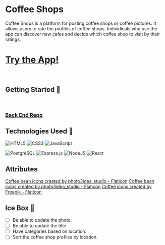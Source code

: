 <h1>Coffee Shops</h1>

<p>Coffee Shops is a platform for posting coffee shops or coffee pictures. It allows users to rate the profiles of coffee shops. Individiuals who use the app can discover new cafes and decide which coffee shop to visit by their ratings.</p>

<h1>
<a href="" rel="nofollow">Try the App!</a>
</h1>

<br>
<h2>Getting Started 🚦</h2>
<br>

<h3>
<a href="https://github.com/izabela2279/coffee-shops-back-end" rel="nofollow">Back End Repo</a>
</h3>

<h2>Technologies Used 💾</h2>

![HTML5](https://img.shields.io/badge/html5-%23E34F26.svg?style=for-the-badge&logo=html5&logoColor=white)
![CSS3](https://img.shields.io/badge/css3-%231572B6.svg?style=for-the-badge&logo=css3&logoColor=white)
![JavaScript](https://img.shields.io/badge/javascript-%23323330.svg?style=for-the-badge&logo=javascript&logoColor=%23F7DF1E)

![PostgreSQL](https://img.shields.io/badge/PostgreSQL-%234ea94b.svg?style=for-the-badge&logo=mongodb&logoColor=white)
![Express.js](https://img.shields.io/badge/express.js-%23404d59.svg?style=for-the-badge&logo=express&logoColor=%2361DAFB)
![NodeJS](https://img.shields.io/badge/node.js-6DA55F?style=for-the-badge&logo=node.js&logoColor=white)
![React](https://img.shields.io/badge/React-20232A?style=for-the-badge&logo=react&logoColor=61DAFB)

<h2>Attributes</h2>

<a href="https://www.flaticon.com/free-icons/coffee-bean" title="coffee bean icons">Coffee bean icons created by photo3idea_studio - Flaticon</a>
<a href="https://www.flaticon.com/free-icons/coffee-bean" title="coffee bean icons">Coffee bean icons created by photo3idea_studio - Flaticon</a>
<a href="https://www.flaticon.com/free-icons/coffee" title="coffee icons">Coffee icons created by Freepik - Flaticon</a>

<h2>Ice Box 🧊</h2>

 - [ ] Be able to update the photo. 
 - [ ] Be able to update the title.
 - [ ] Have categories based on location.
 - [ ] Sort the coffee shop profiles by location.